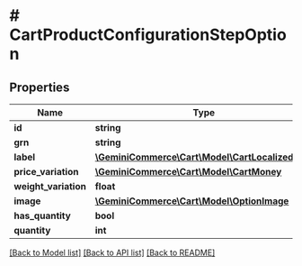 # # CartProductConfigurationStepOption


## Properties 


Name | Type | Description | Notes
------------ | ------------- | ------------- | -------------
**id**| **string** |   | [optional]
**grn**| **string** |   | [optional]
**label**| [**\GeminiCommerce\Cart\Model\CartLocalizedText**](CartLocalizedText.md) |   | [optional]
**price_variation**| [**\GeminiCommerce\Cart\Model\CartMoney**](CartMoney.md) |   | [optional]
**weight_variation**| **float** |   | [optional]
**image**| [**\GeminiCommerce\Cart\Model\OptionImage**](OptionImage.md) |   | [optional]
**has_quantity**| **bool** |   | [optional]
**quantity**| **int** |   | [optional]


[[Back to Model list]](../../README.md#models) [[Back to API list]](../../README.md#endpoints) [[Back to README]](../../README.md)

